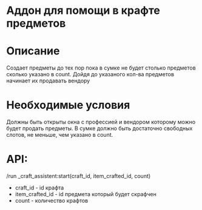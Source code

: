 # Аддон для помощи в крафте предметов

# Описание
Создает предметы до тех пор пока в сумке не будет столько предметов сколько указано в count.
Дойдя до указаного кол-ва предметов начинает их продавать вендору

# Необходимые условия
Должны быть открыты окна с профессией и вендором которому можно будет продать предметы.
В сумке должно быть достаточно свободных слотов, не меньше, чем указано в count.

# API:

/run _craft_assistent:start(craft_id, item_crafted_id, count)

- craft_id - id крафта
- item_crafted_id - id предмета который будет скрафчен
- count - количество крафтов


